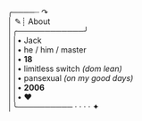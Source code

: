 
╭────┈ ↷ <br>
│ ✎┊ About <br>
│╭────────────╯ <br>
││• Jack <br>
││• he / him / master <br>
││• **18** <br>
││• limitless switch *(dom lean)* <br>
││• pansexual *(on my good days)* <br>
││• **2006** <br>
││• ❤ <br>
│╰────────── · · · · ✦ <br>

